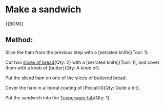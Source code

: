 

[Tupperware tubs]:Parts/Tupperware.md "Container: 3"
[slices of bread]:bread.md "Qty: ?"

# Make a sandwich

{{BOM}}

## Method:

Slice the ham from the previous step with a [serrated knife]{Tool: 1}.

Cut two [slices of bread]{Qty: 2} with a [serrated knife]{Tool: 1}, and cover them with a knob of [butter]{Qty: A knob of}.

Put the sliced ham on one of the slices of buttered bread.

Cover the ham in a liberal coating of [Piccalilli]{Qty: Quite a bit}.

Put the sandwich into the [Tupperware tub][Tupperware tubs]{Qty: 1}


